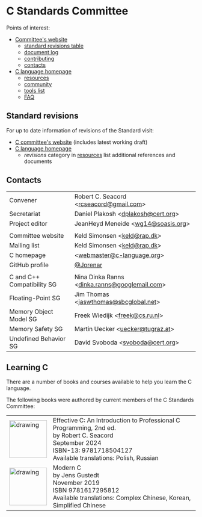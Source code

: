 # C Standards Committee

Points of interest:
* [Committee's website](https://www.open-std.org/jtc1/sc22/wg14/)
  * [standard revisions table](https://www.open-std.org/jtc1/sc22/wg14/www/projects.html#9899)
  * [document log](https://www.open-std.org/jtc1/sc22/wg14/www/wg14_document_log.htm)
  * [contributing](https://www.open-std.org/jtc1/sc22/wg14/www/contributing.html)
  * [contacts](https://www.open-std.org/jtc1/sc22/wg14/www/contacts.html)
* [C language homepage](https://www.c-language.org/)
  * [resources](https://www.c-language.org/resources)
  * [community](https://www.c-language.org/community)
  * [tools list](https://www.c-language.org/tools)
  * [FAQ](https://www.c-language.org/faq)

## Standard revisions

For up to date information of revisions of the Standard visit:
* [C committee's website](https://www.open-std.org/jtc1/sc22/wg14/www/projects.html#9899) (includes latest working draft)
* [C language homepage](https://www.c-language.org/)
  * *revisions* category in [resources](https://www.c-language.org/resources) list additional references and documents

## Contacts

|||
|-|-|
| Convener          | Robert C. Seacord \<rcseacord@gmail.com>
| Secretariat       | Daniel Plakosh \<dplakosh@cert.org>
| Project editor    | JeanHeyd Meneide \<wg14@soasis.org>
||
| Committee website | Keld Simonsen \<keld@rap.dk>
| Mailing list      | Keld Simonsen \<keld@rap.dk>
| C homepage        | \<webmaster@c-language.org>
| GitHub profile    | [@Jorenar](https://github.com/Jorenar)
||
| C and C++ Compatibility SG | Nina Dinka Ranns \<dinka.ranns@googlemail.com>
| Floating-Point SG          | Jim Thomas \<jaswthomas@sbcglobal.net>
| Memory Object Model SG     | Freek Wiedijk \<freek@cs.ru.nl>
| Memory Safety SG           | Martin Uecker \<uecker@tugraz.at>
| Undefined Behavior SG      | David Svoboda \<svoboda@cert.org>


## Learning C

There are a number of books and courses available to help you learn the C language.

The following books were authored by current members of the C Standards Committee:

<table>
  <tr>
    <td>
      <img src="https://github.com/user-attachments/assets/8e6418ce-7544-4e42-80cb-03441392bea2" alt="drawing" height="100" />
    </td>
    <td>
      Effective C: An Introduction to Professional C Programming, 2nd ed.<br>
      by Robert C. Seacord<br>
      September 2024<br>
      ISBN-13: 9781718504127<br>
      Available translations: Polish, Russian
    </td>
  </tr>

  <tr>
    <td>
      <img src="https://github.com/user-attachments/assets/8fb00c0b-65fb-4d98-b5c5-c48a61e2b7b4" alt="drawing" height="100" />
    </td>
    <td>
      Modern C<br>
      by Jens Gustedt<br>
      November 2019<br>
      ISBN 9781617295812<br>
      Available translations: Complex Chinese, Korean, Simplified Chinese
    </td>
  </tr>
</table>
